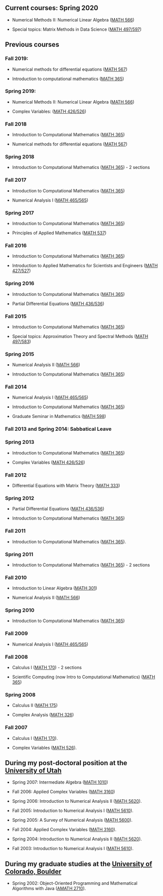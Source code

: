 ## Current courses: Spring 2020

- Numerical Methods II: Numerical Linear Algebra ([MATH 566](https://math.boisestate.edu/~wright/courses/m566))

- Special topics: Matrix Methods in Data Science ([MATH 497/597](https://math.boisestate.edu/~wright/courses/m597))

## Previous courses

### Fall 2019: 

- Numerical methods for differential equations (<A HREF="https://math.boisestate.edu/~wright/courses/m567/">MATH 567</A>)

- Introduction to computational mathematics (<A HREF="https://math.boisestate.edu/~wright/courses/m365/">MATH 365</A>)

### Spring 2019:

- Numerical Methods II: Numerical Linear Algebra (<A HREF="https://math.boisestate.edu/~wright/courses/m566/">MATH 566</A>)

- Complex Variables: (<A HREF="https://math.boisestate.edu/~wright/courses/m526/">MATH 426/526</A>)

### Fall 2018

- Introduction to Computational Mathematics (<A HREF="https://math.boisestate.edu/~wright/courses/m365/">MATH 365</A>)

- Numerical methods for differential equations (<A HREF="https://math.boisestate.edu/~wright/courses/m567/">MATH 567</A>)

### Spring 2018

- Introduction to Computational Mathematics (<A HREF="https://math.boisestate.edu/~wright/courses/m365/">MATH 365</A>) - 2 sections

### Fall 2017

- Introduction to Computational Mathematics (<A HREF="https://math.boisestate.edu/~wright/courses/m365/">MATH 365</A>)

- Numerical Analysis I (<A HREF="https://math.boisestate.edu/~wright/courses/m565/">MATH 465/565</A>)

### Spring 2017 

- Introduction to Computational Mathematics (<A HREF="https://math.boisestate.edu/~wright/courses/m365/">MATH 365</A>)

- Principles of Applied Mathematics (<A HREF="https://math.boisestate.edu/~wright/courses/m537/">MATH 537</A>)

### Fall 2016 

- Introduction to Computational Mathematics (<A HREF="https://math.boisestate.edu/~wright/courses/m365/">MATH 365</A>)

- Introduction to Applied Mathematics for Scientists and Engineers (<A HREF="https://math.boisestate.edu/~wright/courses/m527/">MATH 427/527</A>)

### Spring 2016

- Introduction to Computational Mathematics (<A HREF="https://math.boisestate.edu/~wright/courses/m365/">MATH 365</A>)

- Partial Differential Equations (<A HREF="https://math.boisestate.edu/~wright/courses/m536/">MATH 436/536</A>)

### Fall 2015

- Introduction to Computational Mathematics (<A HREF="https://math.boisestate.edu/~wright/courses/m365/">MATH 365</A>)

- Special topics: Approximation Theory and Spectral Methods (<A HREF="https://math.boisestate.edu/~wright/courses/m583/">MATH 497/583</A>)

### Spring 2015

- Numerical Analysis II (<A HREF="https://math.boisestate.edu/~wright/courses/m566/">MATH 566</A>)

- Introduction to Computational Mathematics (<A HREF="https://math.boisestate.edu/~wright/courses/m365/">MATH 365</A>)

### Fall 2014

- Numerical Analysis I (<A HREF="https://math.boisestate.edu/~wright/courses/m565/">MATH 465/565</A>)

- Introduction to Computational Mathematics (<A HREF="https://math.boisestate.edu/~wright/courses/m365/">MATH 365</A>)

- Graduate Seminar in Mathematics (<A HREF="https://math.boisestate.edu/~wright/courses/m598/">MATH 598</A>)

### Fall 2013 and Spring 2014: Sabbatical Leave

### Spring 2013 

- Introduction to Computational Mathematics (<A HREF="https://math.boisestate.edu/~wright/courses/m365/">MATH 365</A>)

- Complex Variables (<A HREF="https://math.boisestate.edu/~wright/courses/m526/">MATH 426/526</A>)

### Fall 2012

- Differential Equations with Matrix Theory (<A HREF="https://math.boisestate.edu/~wright/courses/m333/">MATH 333</A>)

### Spring 2012

- Partial Differential Equations (<A HREF="https://math.boisestate.edu/~wright/courses/m536/">MATH 436/536</A>)

- Introduction to Computational Mathematics (<A HREF="https://math.boisestate.edu/~wright/courses/m365/">MATH 365</A>)

### Fall 2011 

- Introduction to Computational Mathematics (<A HREF="https://math.boisestate.edu/~wright/courses/m365/">MATH 365</A>).

### Spring 2011

- Introduction to Computational Mathematics (<A HREF="https://math.boisestate.edu/~wright/courses/m365/">MATH 365</A>) - 2 sections

### Fall 2010


- Introduction to Linear Algebra (<A HREF="https://math.boisestate.edu/~wright/courses/m301/">MATH 301</A>)

- Numerical Analysis II (<A HREF="https://math.boisestate.edu/~wright/courses/m566/">MATH 566</A>)

### Spring 2010

- Introduction to Computational Mathematics (<A HREF="https://math.boisestate.edu/~wright/courses/m365/">MATH 365</A>)

### Fall 2009

- Numerical Analysis I (<A HREF="https://math.boisestate.edu/~wright/courses/m565/">MATH 465/565</A>)

### Fall 2008 

- Calculus I (<A HREF="https://math.boisestate.edu/~wright/courses/m170/">MATH 170</A>) - 2 sections

- Scientific Computing (now Intro to Computational Mathematics) (<A HREF="https://math.boisestate.edu/~wright/courses/m365/">MATH 365</A>) 

### Spring 2008

- Calculus II (<A HREF="https://math.boisestate.edu/~wright/courses/m175/">MATH 175</A>)

- Complex Analysis (<A HREF="https://math.boisestate.edu/~wright/courses/m326/">MATH 326</A>)

### Fall 2007

- Calculus I (<A HREF="https://math.boisestate.edu/~wright/courses/m170/">MATH 170</A>).

- Complex Variables (<A HREF="https://math.boisestate.edu/~wright/courses/m526/">MATH 526</A>).

## During my post-doctoral position at the [University of Utah](http://www.math.utah.edu)

- Spring 2007: Intermediate Algebra (<A HREF="http://www.math.utah.edu/~wright/courses/1010/">MATH 1010</A>)

- Fall 2006: Applied Complex Variables (<A HREF="http://www.math.utah.edu/~wright/courses/3160/">MATH 3160</A>)

- Spring 2006: Introduction to Numerical Analysis II (<A HREF="http://www.math.utah.edu/~wright/courses/5620/">MATH 5620</A>). <br>

- Fall 2005: Introduction to Numerical Analysis I (<A HREF="http://www.math.utah.edu/~wright/courses/5610/">MATH 5610</A>). <br>

- Spring 2005: A Survey of Numerical Analysis (<A HREF="http://www.math.utah.edu/~wright/courses/5600/">MATH 5600</A>). <br>

- Fall 2004: Applied Complex Variables (<A HREF="http://www.math.utah.edu/~wright/courses/3160/">MATH 3160</A>). <br>

- Spring 2004: Introduction to Numerical Analysis II (<A HREF="http://www.math.utah.edu/~wright/courses/5620/">MATH 5620</A>). <br>

- Fall 2003: Introduction to Numerical Analysis I (<A HREF="http://www.math.utah.edu/~wright/courses/5610/">MATH 5610</A>). <br>

## During my graduate studies at the [University of Colorado, Boulder](http://amath.colorado.edu)

- Spring 2002: Object-Oriented Programming and Mathematical Algorithms with Java (<A HREF="http://amath.colorado.edu/courses/2710/2002Sum/">AMATH 2710</A>). <br>

